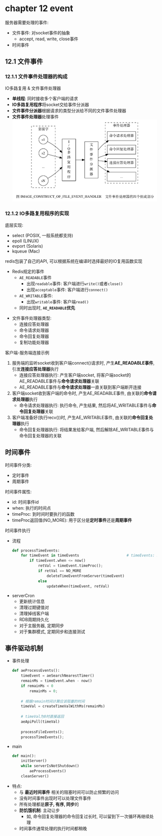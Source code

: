 # chapter 12 event

服务器需要处理的事件:
- 文件事件: 对socket事件的抽象
    - accept, read, write, close事件
- 时间事件


## 12.1 文件事件

### 12.1.1 文件事件处理器的构成

IO多路复用 & 文件事件处理器
- **单线程**: 同时接收多个客户端的请求
- **IO多路复用程序**将socket交给事件分派器
- **文件事件分派器**根据请求的类型分派给不同的文件事件处理器
- **文件事件处理器**处理事件
  ![文件事件处理器](./resource/../resources/ch12-event-file-event-handler.png)

### 12.1.2 IO多路复用程序的实现

底层实现: 
- select (POSIX, 一般系统都支持)
- epoll (LINUX)
- evport (Solaris)
- kqueue (Mac)
    

redis包装了自己的API, 可以根据系统在编译时选择最好的IO复用函数实现
- Redis规定的事件
    - `AE_READABLE`事件
        - 出现`readable`事件: 客户端进行`write()`或者`close()`
        - 出现`acceptable`事件: 客户端进行`connect()`
    - `AE_WRITABLE`事件: 
        - 出现`writable`事件: 客户端`read()`
    - 同时出现时, **`AE_READABLE`优先**
* 文件事件处理器类型:
    * 连接应答处理器
    * 命令请求处理器
    * 命令回复处理器
    * 复制功能处理器

客户端-服务端连接示例
1. 服务端的监听socket收到客户端connect()请求时, 产生**AE_READABLE事件**, 引发**连接应答处理器**执行
    * 连接应答处理器执行: 产生客户端socket, 将客户端socket的AE_READABLE事件与**命令请求处理器**关联
    * AE_READABLE事件与**命令请求处理器**一直关联到客户端断开连接
2. 客户端socket收到客户端的命令时, 产生AE_READABLE事件, 由关联的**命令请求处理器**执行
    * 命令请求处理器执行: 执行命令, 产生结果, 然后将AE_WRITABLE事件与**命令回复处理器**关联
3. 客户端准备好(执行recv())时, 产生AE_WRITABLE事件, 由关联的**命令回复处理器**执行
    * 命令回复处理器执行: 将结果发给客户端, 然后解除AE_WRITABLE事件与命令回复处理器的关联

## 时间事件

时间事件分类:
* 定时事件
* 周期事件

时间事件属性:
* id: 时间事件id
* when: 执行的时间点
* timeProc: 到时间时要执行的函数
* timeProc返回值(NO_MORE): 用于区分是**定时事件**还是**周期事件**

时间事件执行
* 流程
    ```python
    def processTimeEvents:
        for timeEvent in timeEvents                      # timeEvents: RedisServer中的链表
            if timeEvent.when <= now()
                retVal = timeEvent.timeProc();
                if retVal == NO_MORE
                    deleteTimeEventFromServer(timeEvent)
                else 
                    updateWhen(timeEvent, retVal)
    ```
* serverCron
    * 更新统计信息
    * 清理过期键值对
    * 清理掉线客户端
    * RDB周期持久化
    * 对于主服务器, 定期同步
    * 对于集群模式, 定期同步和连接测试

## 事件驱动机制
* 事件处理
    ```python    
    def aeProcessEvents():
        timeEvent = aeSearchNearestTimer()
        remainMs = timeEvent.when - now()
        if remainMs < 0
            remainMs = 0;

        # 根据remain时间计算应该阻塞的时间
        timeVal = createTimeValWithMs(remainMs)  

        # timeVal为0时直接返回
        aeApiPoll(timeVal)  

        processFileEvents();
        processTimeEvents();
    ```
* main
    ```python
    def main():
        initServer()
        while serverIsNotShutdown()
            aeProcessEvents()
        cleanServer()
    ```
* 特点:
    * 与 **最近时间事件** 相关的阻塞时间可以防止频繁的访问
    * 没有时间事件出现时可以处理文件事件
    * 所有处理都是**原子, 有序, 同步**的
    * **防饥饿机制**: 主动让步
        * 如, 命令回复处理器的命令回复过长时, 可以留到下一次循环再继续处理
    * 时间事件通常处理的执行时间都稍晚

